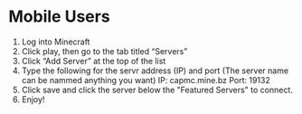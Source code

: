 # Mobile Users
1. Log into Minecraft
2. Click play, then go to the tab titled “Servers”
3. Click “Add Server” at the top of the list
4. Type the following for the servr address (IP) and port (The server name can be nammed anything you want) 
  IP: capmc.mine.bz
  Port: 19132
5. Click save and click the server below the "Featured Servers" to connect.
6. Enjoy!
